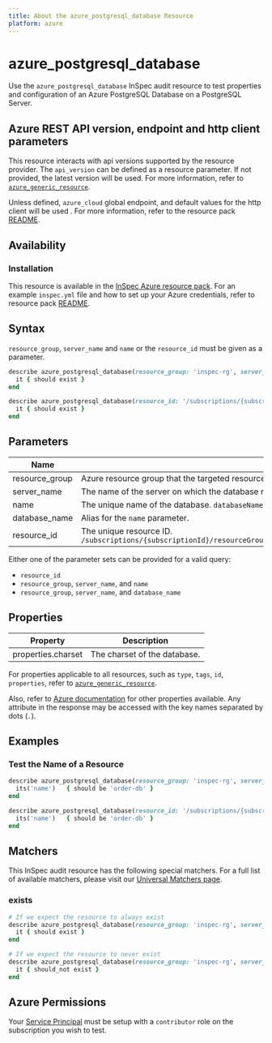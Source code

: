 ```yaml
---
title: About the azure_postgresql_database Resource
platform: azure
---
```


# azure_postgresql_database

Use the `azure_postgresql_database` InSpec audit resource to test properties and configuration of an Azure PostgreSQL Database on a PostgreSQL Server.

## Azure REST API version, endpoint and http client parameters

This resource interacts with api versions supported by the resource provider.
The `api_version` can be defined as a resource parameter.
If not provided, the latest version will be used.
For more information, refer to [`azure_generic_resource`](azure_generic_resource.md).

Unless defined, `azure_cloud` global endpoint, and default values for the http client will be used .
For more information, refer to the resource pack [README](../../README.md). 

## Availability

### Installation

This resource is available in the [InSpec Azure resource pack](https://github.com/inspec/inspec-azure). 
For an example `inspec.yml` file and how to set up your Azure credentials, refer to resource pack [README](../../README.md#Service-Principal).

## Syntax

`resource_group`, `server_name` and `name` or the `resource_id` must be given as a parameter.
```ruby
describe azure_postgresql_database(resource_group: 'inspec-rg', server_name: 'customer_server', name: 'order-db') do
  it { should exist }
end
```
```ruby
describe azure_postgresql_database(resource_id: '/subscriptions/{subscriptionId}/resourceGroups/{resourceGroupName}/providers/Microsoft.DBforPostgreSQL/servers/{serverName}/databases/{databaseName}') do
  it { should exist }
end
```
## Parameters

| Name                           | Description                                                                       |
|--------------------------------|-----------------------------------------------------------------------------------|
| resource_group                 | Azure resource group that the targeted resource resides in. `MyResourceGroup`     |
| server_name                    | The name of the server on which the database resides. `serverName`                |
| name                           | The unique name of the database. `databaseName`                                   |
| database_name                  | Alias for the `name` parameter.                                                   |
| resource_id                    | The unique resource ID. `/subscriptions/{subscriptionId}/resourceGroups/{resourceGroupName}/providers/Microsoft.DBforPostgreSQL/servers/{serverName}/databases/{databaseName}` |

Either one of the parameter sets can be provided for a valid query:
- `resource_id`
- `resource_group`, `server_name`, and `name`
- `resource_group`, `server_name`, and `database_name`

## Properties

| Property             | Description |
|----------------------|-------------|
| properties.charset   | The charset of the database. |

For properties applicable to all resources, such as `type`, `tags`, `id`, `properties`, refer to [`azure_generic_resource`](azure_generic_resource.md#properties).

Also, refer to [Azure documentation](https://docs.microsoft.com/en-us/rest/api/postgresql/databases/get#database) for other properties available. 
Any attribute in the response may be accessed with the key names separated by dots (`.`).

## Examples

### Test the Name of a Resource
```ruby
describe azure_postgresql_database(resource_group: 'inspec-rg', server_name: 'customer_server', name: 'order-db') do
  its('name')   { should be 'order-db' }
end
```
```ruby
describe azure_postgresql_database(resource_id: '/subscriptions/{subscriptionId}/resourceGroups/{resourceGroupName}/providers/Microsoft.DBforPostgreSQL/servers/{serverName}/databases/order-db') do
  its('name')   { should be 'order-db' }
end
```
## Matchers

This InSpec audit resource has the following special matchers. For a full list of available matchers, please visit our [Universal Matchers page](https://docs.chef.io/inspec/matchers/).

### exists
```ruby
# If we expect the resource to always exist
describe azure_postgresql_database(resource_group: 'inspec-rg', server_name: 'customer_server', name: 'order-db') do
  it { should exist }
end

# If we expect the resource to never exist
describe azure_postgresql_database(resource_group: 'inspec-rg', server_name: 'customer_server', name: 'order-db') do
  it { should_not exist }
end
```
## Azure Permissions

Your [Service Principal](https://docs.microsoft.com/en-us/azure/azure-resource-manager/resource-group-create-service-principal-portal) must be setup with a `contributor` role on the subscription you wish to test.
